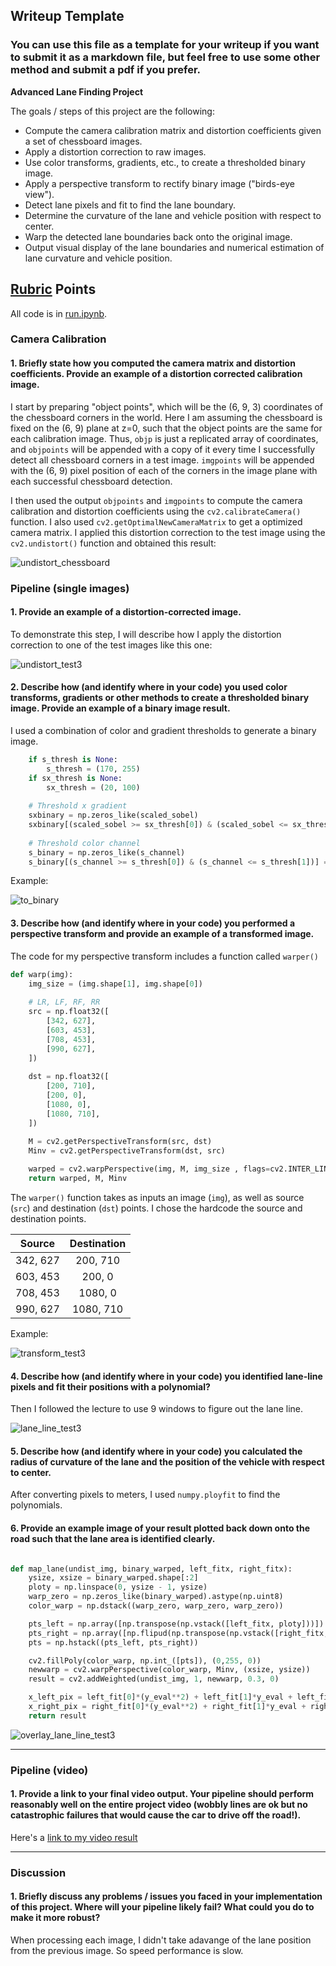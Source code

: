 ## Writeup Template

### You can use this file as a template for your writeup if you want to submit it as a markdown file, but feel free to use some other method and submit a pdf if you prefer.

**Advanced Lane Finding Project**

The goals / steps of this project are the following:

* Compute the camera calibration matrix and distortion coefficients given a set of chessboard images.
* Apply a distortion correction to raw images.
* Use color transforms, gradients, etc., to create a thresholded binary image.
* Apply a perspective transform to rectify binary image ("birds-eye view").
* Detect lane pixels and fit to find the lane boundary.
* Determine the curvature of the lane and vehicle position with respect to center.
* Warp the detected lane boundaries back onto the original image.
* Output visual display of the lane boundaries and numerical estimation of lane curvature and vehicle position.


## [Rubric](https://review.udacity.com/#!/rubrics/571/view) Points

All code is in [run.ipynb](./run.ipynb).

### Camera Calibration

#### 1. Briefly state how you computed the camera matrix and distortion coefficients. Provide an example of a distortion corrected calibration image.

I start by preparing "object points", which will be the (6, 9, 3) coordinates of
the chessboard corners in the world. Here I am assuming the chessboard is fixed
on the (6, 9) plane at z=0, such that the object points are the same for each
calibration image. Thus, `objp` is just a replicated array of coordinates, and
`objpoints` will be appended with a copy of it every time I successfully detect
all chessboard corners in a test image. `imgpoints` will be appended with the
(6, 9) pixel position of each of the corners in the image plane with each
successful chessboard detection.

I then used the output `objpoints` and `imgpoints` to compute the camera
calibration and distortion coefficients using the `cv2.calibrateCamera()`
function. I also used `cv2.getOptimalNewCameraMatrix` to get a optimized camera
matrix. I applied this distortion correction to the test image using the
`cv2.undistort()` function and obtained this result:

![undistort_chessboard](assets/undistort_chessboard.png)

### Pipeline (single images)

#### 1. Provide an example of a distortion-corrected image.

To demonstrate this step, I will describe how I apply the distortion correction
to one of the test images like this one: 

![undistort_test3](assets/undistort_test3.png)

#### 2. Describe how (and identify where in your code) you used color transforms, gradients or other methods to create a thresholded binary image.  Provide an example of a binary image result.

I used a combination of color and gradient thresholds to generate a binary image.

```python
    if s_thresh is None:
        s_thresh = (170, 255)
    if sx_thresh is None:
        sx_thresh = (20, 100)
        
    # Threshold x gradient
    sxbinary = np.zeros_like(scaled_sobel)
    sxbinary[(scaled_sobel >= sx_thresh[0]) & (scaled_sobel <= sx_thresh[1])] = 1
                    
    # Threshold color channel
    s_binary = np.zeros_like(s_channel)
    s_binary[(s_channel >= s_thresh[0]) & (s_channel <= s_thresh[1])] = 1
```
Example:

![to_binary](assets/to_binary.png)

#### 3. Describe how (and identify where in your code) you performed a perspective transform and provide an example of a transformed image.

The code for my perspective transform includes a function called `warper()`

```python
def warp(img):
    img_size = (img.shape[1], img.shape[0])
    
    # LR, LF, RF, RR  
    src = np.float32([
        [342, 627],
        [603, 453],
        [708, 453],
        [990, 627],
    ])
    
    dst = np.float32([
        [200, 710],
        [200, 0],
        [1080, 0],
        [1080, 710],
    ])
    
    M = cv2.getPerspectiveTransform(src, dst)
    Minv = cv2.getPerspectiveTransform(dst, src)

    warped = cv2.warpPerspective(img, M, img_size , flags=cv2.INTER_LINEAR)
    return warped, M, Minv
```

The `warper()` function takes as inputs an image (`img`), as well as source
(`src`) and destination (`dst`) points. I chose the hardcode the source and
destination points.

| Source          | Destination     |
| :-------------: | :-------------: |
| 342, 627        | 200, 710        |
| 603, 453        | 200, 0          |
| 708, 453        | 1080, 0         |
| 990, 627        | 1080, 710       |

Example:

![transform_test3](assets/transform_test3.png)

#### 4. Describe how (and identify where in your code) you identified lane-line pixels and fit their positions with a polynomial?

Then I followed the lecture to use 9 windows to figure out the lane line.

![lane_line_test3](assets/lane_line_test3.png)

#### 5. Describe how (and identify where in your code) you calculated the radius of curvature of the lane and the position of the vehicle with respect to center.

After converting pixels to meters, I used `numpy.ployfit` to find the polynomials. 

#### 6. Provide an example image of your result plotted back down onto the road such that the lane area is identified clearly.

```python

def map_lane(undist_img, binary_warped, left_fitx, right_fitx):
    ysize, xsize = binary_warped.shape[:2]
    ploty = np.linspace(0, ysize - 1, ysize)
    warp_zero = np.zeros_like(binary_warped).astype(np.uint8)
    color_warp = np.dstack((warp_zero, warp_zero, warp_zero))

    pts_left = np.array([np.transpose(np.vstack([left_fitx, ploty]))])
    pts_right = np.array([np.flipud(np.transpose(np.vstack([right_fitx, ploty])))])
    pts = np.hstack((pts_left, pts_right))

    cv2.fillPoly(color_warp, np.int_([pts]), (0,255, 0))
    newwarp = cv2.warpPerspective(color_warp, Minv, (xsize, ysize)) 
    result = cv2.addWeighted(undist_img, 1, newwarp, 0.3, 0)

    x_left_pix = left_fit[0]*(y_eval**2) + left_fit[1]*y_eval + left_fit[2]
    x_right_pix = right_fit[0]*(y_eval**2) + right_fit[1]*y_eval + right_fit[2]
    return result
```

![overlay_lane_line_test3](assets/overlay_lane_line_test3.png)

---

### Pipeline (video)

#### 1. Provide a link to your final video output.  Your pipeline should perform reasonably well on the entire project video (wobbly lines are ok but no catastrophic failures that would cause the car to drive off the road!).

Here's a [link to my video result](./project_video_out.mp4)

---

### Discussion

#### 1. Briefly discuss any problems / issues you faced in your implementation of this project.  Where will your pipeline likely fail?  What could you do to make it more robust?

When processing each image, I didn't take adavange of the lane position from the previous image. So speed performance is slow.
